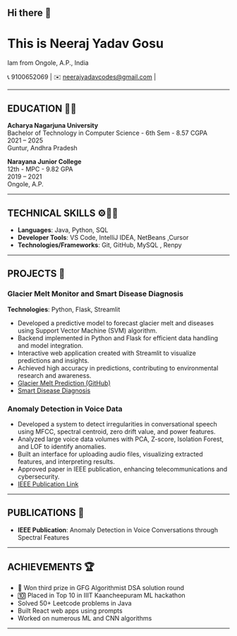 ## Hi there 👋
# This is  Neeraj Yadav Gosu  
Iam from Ongole, A.P., India

📞 9100652069 | ✉️ neerajyadavcodes@gmail.com | 

___

## EDUCATION 🧑‍🎓

**Acharya Nagarjuna University**  
Bachelor of Technology in Computer Science - 6th Sem - 8.57 CGPA  
2021 – 2025  
Guntur, Andhra Pradesh

**Narayana Junior College**  
12th - MPC - 9.82 GPA  
2019 – 2021  
Ongole, A.P.

___

## TECHNICAL SKILLS ⚙️🧑‍💻

- **Languages**:  Java, Python, SQL  
- **Developer Tools**: VS Code, IntelliJ IDEA, NetBeans ,Cursor
- **Technologies/Frameworks**: Git, GitHub, MySQL , Renpy

___

## PROJECTS 👯

### Glacier Melt Monitor and Smart Disease Diagnosis  
**Technologies**: Python, Flask, Streamlit  

- Developed a predictive model to forecast glacier melt and diseases using Support Vector Machine (SVM) algorithm.
- Backend implemented in Python and Flask for efficient data handling and model integration.
- Interactive web application created with Streamlit to visualize predictions and insights.
- Achieved high accuracy in predictions, contributing to environmental research and awareness.
- [Glacier Melt Prediction (GitHub)](https://github.com/NeerajYadavGosu/GlacierMeltPrediction)
- [Smart Disease Diagnosis](https://smart-disease-prediction.onrender.com)

### Anomaly Detection in Voice Data  

- Developed a system to detect irregularities in conversational speech using MFCC, spectral centroid, zero drift value, and power features.
- Analyzed large voice data volumes with PCA, Z-score, Isolation Forest, and LOF to identify anomalies.
- Built an interface for uploading audio files, visualizing extracted features, and interpreting results.
- Approved paper in IEEE publication, enhancing telecommunications and cybersecurity.
- [IEEE Publication Link](https://ieeexplore.ieee.org/document/10625647/)

___

## PUBLICATIONS 🧾

- **IEEE Publication**: Anomaly Detection in Voice Conversations through Spectral Features

___

## ACHIEVEMENTS 🏆


- 🥉 Won third prize in GFG Algorithmist DSA solution round  
- 🔟 Placed in Top 10 in IIIT Kaancheepuram ML hackathon  
- Solved 50+ Leetcode problems in Java  
- Built React web apps using prompts  
- Worked on numerous ML and CNN algorithms  

___
